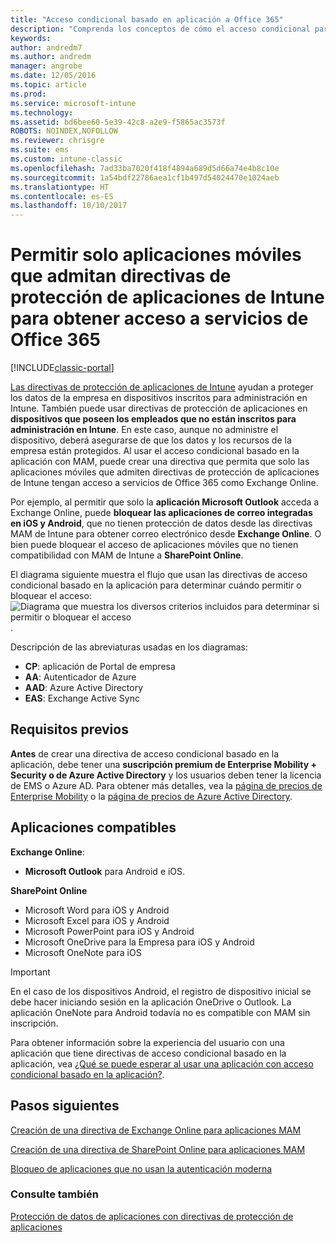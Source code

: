 ```yaml
---
title: "Acceso condicional basado en aplicación a Office 365"
description: "Comprenda los conceptos de cómo el acceso condicional para MAM puede ayudar a controlar qué aplicaciones tienen acceso a los servicios de Office 365."
keywords: 
author: andredm7
ms.author: andredm
manager: angrobe
ms.date: 12/05/2016
ms.topic: article
ms.prod: 
ms.service: microsoft-intune
ms.technology: 
ms.assetid: bd6bee60-5e39-42c8-a2e9-f5865ac3573f
ROBOTS: NOINDEX,NOFOLLOW
ms.reviewer: chrisgre
ms.suite: ems
ms.custom: intune-classic
ms.openlocfilehash: 7ad33ba7020f418f4894a689d5d66a74e4b8c10e
ms.sourcegitcommit: 1a54bdf22786aea1cf1b497d54024470e1024aeb
ms.translationtype: HT
ms.contentlocale: es-ES
ms.lasthandoff: 10/10/2017
---
```

# <a name="allow-only-mobile-apps-that-support-intune-app-protection-policies-to-access-office-365-services"></a>Permitir solo aplicaciones móviles que admitan directivas de protección de aplicaciones de Intune para obtener acceso a servicios de Office 365

[!INCLUDE[classic-portal](../includes/classic-portal.md)]

[Las directivas de protección de aplicaciones de Intune](protect-apps-and-data-with-microsoft-intune.md) ayudan a proteger los datos de la empresa en dispositivos inscritos para administración en Intune. También puede usar directivas de protección de aplicaciones en **dispositivos que poseen los empleados que no están inscritos para administración en Intune**.  En este caso, aunque no administre el dispositivo, deberá asegurarse de que los datos y los recursos de la empresa están protegidos. Al usar el acceso condicional basado en la aplicación con MAM, puede crear una directiva que permita que solo las aplicaciones móviles que admiten directivas de protección de aplicaciones de Intune tengan acceso a servicios de Office 365 como Exchange Online.

Por ejemplo, al permitir que solo la **aplicación Microsoft Outlook** acceda a Exchange Online, puede **bloquear las aplicaciones de correo integradas en iOS y Android**, que no tienen protección de datos desde las directivas MAM de Intune para obtener correo electrónico desde **Exchange Online**. O bien puede bloquear el acceso de aplicaciones móviles que no tienen compatibilidad con MAM de Intune a **SharePoint Online**.

El diagrama siguiente muestra el flujo que usan las directivas de acceso condicional basado en la aplicación para determinar cuándo permitir o bloquear el acceso: ![Diagrama que muestra los diversos criterios incluidos para determinar si permitir o bloquear el acceso](../media/mam-ca-decision-flow_simple.png).

Descripción de las abreviaturas usadas en los diagramas:
* **CP**: aplicación de Portal de empresa
* **AA**: Autenticador de Azure
* **AAD**: Azure Active Directory
* **EAS**: Exchange Active Sync

## <a name="prerequisites"></a>Requisitos previos
**Antes** de crear una directiva de acceso condicional basado en la aplicación, debe tener una **suscripción premium de Enterprise Mobility + Security o de Azure Active Directory** y los usuarios deben tener la licencia de EMS o Azure AD. Para obtener más detalles, vea la [página de precios de Enterprise Mobility](https://www.microsoft.com/cloud-platform/enterprise-mobility-pricing) o la [página de precios de Azure Active Directory](https://azure.microsoft.com/pricing/details/active-directory/).


## <a name="supported-apps"></a>Aplicaciones compatibles
**Exchange Online**:
* **Microsoft Outlook** para Android e iOS.

**SharePoint Online**
* Microsoft Word para iOS y Android
* Microsoft Excel para iOS y Android
* Microsoft PowerPoint para iOS y Android
* Microsoft OneDrive para la Empresa para iOS y Android
* Microsoft OneNote para iOS

>[!IMPORTANT]
>En el caso de los dispositivos Android, el registro de dispositivo inicial se debe hacer iniciando sesión en la aplicación OneDrive o Outlook. La aplicación OneNote para Android todavía no es compatible con MAM sin inscripción.

Para obtener información sobre la experiencia del usuario con una aplicación que tiene directivas de acceso condicional basado en la aplicación, vea [¿Qué se puede esperar al usar una aplicación con acceso condicional basado en la aplicación?](use-apps-with-mam-ca.md).


## <a name="next-steps"></a>Pasos siguientes
[Creación de una directiva de Exchange Online para aplicaciones MAM](mam-ca-for-exchange-online.md)

[Creación de una directiva de SharePoint Online para aplicaciones MAM](mam-ca-for-sharepoint-online.md)

[Bloqueo de aplicaciones que no usan la autenticación moderna](block-apps-with-no-modern-authentication.md)

### <a name="see-also"></a>Consulte también

[Protección de datos de aplicaciones con directivas de protección de aplicaciones](protect-app-data-using-mobile-app-management-policies-with-microsoft-intune.md)

